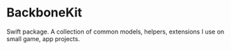 # BackboneKit
Swift package. A collection of common models, helpers, extensions I use on small game, app projects.
